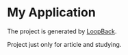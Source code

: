 # My Application

The project is generated by [LoopBack](http://loopback.io).

Project just only for article and studying.